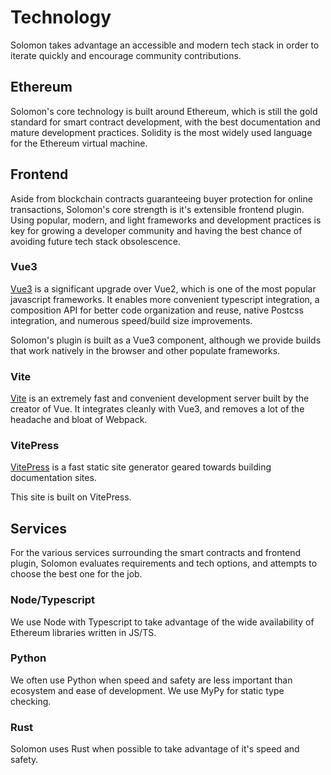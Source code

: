# Technology

Solomon takes advantage an accessible and modern tech stack in order to iterate quickly and encourage community contributions.

## Ethereum

Solomon's core technology is built around Ethereum, which is still the gold standard for smart contract development, with the best documentation and mature development practices. Solidity is the most widely used language for the Ethereum virtual machine.

## Frontend

Aside from blockchain contracts guaranteeing buyer protection for online transactions, Solomon's core strength is it's extensible frontend plugin. Using popular, modern, and light frameworks and development practices is key for growing a developer community and having the best chance of avoiding future tech stack obsolescence.

### Vue3

[Vue3](https://github.com/vuejs/vue-next) is a significant upgrade over Vue2, which is one of the most popular javascript frameworks. It enables more convenient typescript integration, a composition API for better code organization and reuse, native Postcss integration, and numerous speed/build size improvements.

Solomon's plugin is built as a Vue3 component, although we provide builds that work natively in the browser and other populate frameworks.

### Vite

[Vite](https://github.com/vitejs/vite) is an extremely fast and convenient development server built by the creator of Vue. It integrates cleanly with Vue3, and removes a lot of the headache and bloat of Webpack.

### VitePress

[VitePress](https://github.com/vuejs/vitepress) is a fast static site generator geared towards building documentation sites.

This site is built on VitePress.

## Services

For the various services surrounding the smart contracts and frontend plugin, Solomon evaluates requirements and tech options, and attempts to choose the best one for the job.

### Node/Typescript

We use Node with Typescript to take advantage of the wide availability of Ethereum libraries written in JS/TS.

### Python

We often use Python when speed and safety are less important than ecosystem and ease of development. We use MyPy for static type checking.

### Rust

Solomon uses Rust when possible to take advantage of it's speed and safety.
